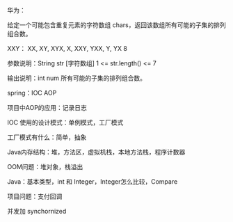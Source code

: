 华为：

给定一个可能包含重复元素的字符数组 chars，返回该数组所有可能的子集的排列组合数。

XXY： XX, XY, XYX, X, XXY, YXX, Y, YX	8

参数说明：String str [字符数组] 1 <= str.length() <= 7

输出说明：int num 所有可能的子集的排列组合数。



spring：IOC AOP

项目中AOP的应用：记录日志

IOC 使用的设计模式：单例模式，工厂模式

工厂模式有什么：简单，抽象

Java内存结构：堆，方法区，虚拟机栈，本地方法栈，程序计数器

OOM问题：堆对象，栈溢出

Java：基本类型，int 和 Integer，Integer怎么比较，Compare

项目问题：支付回调

并发加 synchornized

